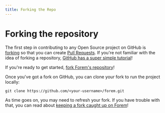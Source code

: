 ```yaml
---
title: Forking the Repo
---
```


# Forking the repository

The first step in contributing to any Open Source project on GitHub is
[forking][forking] so that you can create [Pull Requests][pull_requests]. If
you're not familiar with the idea of forking a repository, [GitHub has a super
simple tutorial][forking_tutorial]!

If you're ready to get started, [fork Forem's repository][fork_dev]!

Once you've got a fork on GitHub, you can clone your fork to run the project
locally:

```shell
git clone https://github.com/<your-username>/forem.git
```

As time goes on, you may need to refresh your fork. If you have trouble with
that, you can read about [keeping a fork caught up on Forem][refresh_your_fork]!

[forking]: https://help.github.com/en/articles/fork-a-repo
[fork_dev]: https://github.com/forem/forem/fork
[forking_tutorial]: https://guides.github.com/activities/forking/
[pull_requests]: https://help.github.com/en/articles/about-pull-requests
[refresh_your_fork]:
  https://dev.to/jacobherrington/a-fool-proof-way-to-keep-your-fork-caught-up-in-git-2e2e
